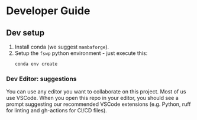 # Developer Guide

## Dev setup

1. Install conda (we suggest `mambaforge`).
2. Setup the `fswp` python environment - just execute this:
   ```shell
   conda env create
   ```

### Dev Editor: suggestions

You can use any editor you want to collaborate on this project. Most of us use VSCode. When you open this repo in your editor, you should see a prompt suggesting our recommended VSCode extensions (e.g. Python, ruff for linting and gh-actions for CI/CD files).
